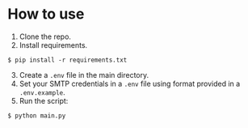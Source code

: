 # How to use

1. Clone the repo.
2. Install requirements.

```
$ pip install -r requirements.txt
```

3. Create a `.env` file in the main directory.
3. Set your SMTP credentials in a `.env` file using format provided in a `.env.example`.
5. Run the script:

```
$ python main.py
```